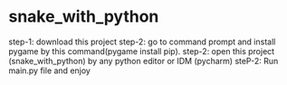 # snake_with_python
step-1: download this project
step-2: go to command prompt and install pygame by this command(pygame install pip).
step-2: open this project (snake_with_python) by any python editor or IDM (pycharm)
steP-2: Run main.py file and enjoy

